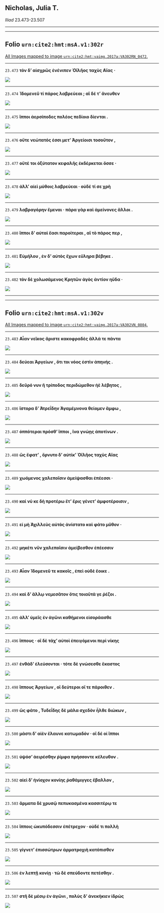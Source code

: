 ## Nicholas, Julia T.

*Iliad* 23.473-23.507

---

---

## **Folio `urn:cite2:hmt:msA.v1:302r`**



[All Images mapped to image `urn:cite2:hmt:vaimg.2017a:VA302RN_0472`.](http://www.homermultitext.org/ict2/index.html?urn=urn:cite2:hmt:vaimg.2017a:VA302RN_0472@0.2019,0.5091,0.4153,0.02531&urn=urn:cite2:hmt:vaimg.2017a:VA302RN_0472@0.2084,0.5321,0.3880,0.02531&urn=urn:cite2:hmt:vaimg.2017a:VA302RN_0472@0.2146,0.5483,0.3821,0.02531&urn=urn:cite2:hmt:vaimg.2017a:VA302RN_0472@0.2146,0.5646,0.3598,0.02531&urn=urn:cite2:hmt:vaimg.2017a:VA302RN_0472@0.2115,0.5846,0.3598,0.02531&urn=urn:cite2:hmt:vaimg.2017a:VA302RN_0472@0.2045,0.6037,0.3408,0.02531&urn=urn:cite2:hmt:vaimg.2017a:VA302RN_0472@0.1853,0.6234,0.4204,0.02158&urn=urn:cite2:hmt:vaimg.2017a:VA302RN_0472@0.2115,0.6430,0.3898,0.02531&urn=urn:cite2:hmt:vaimg.2017a:VA302RN_0472@0.1962,0.6582,0.4007,0.02586&urn=urn:cite2:hmt:vaimg.2017a:VA302RN_0472@0.2038,0.6802,0.4007,0.02586)

---- 

 `23.473`  **τὸν δʼ αἰσχρῶς ἐνένιπεν Ὀϊλῆος ταχὺς Αἴας ·** 

 <a href="http://www.homermultitext.org/ict2/index.html?urn=urn:cite2:hmt:vaimg.2017a:VA302RN_0472@0.2019,0.5091,0.4153,0.02531"><img src="http://beta.hpcc.uh.edu/scs/image/500/500/urn:cite2:hmt:vaimg.2017a:VA302RN_0472@0.2019,0.5091,0.4153,0.02531"/></a> 

---- 

 `23.474`  **Ἰδομενεῦ τί πάρος λαβρεύεαι ; αἳ δέ τʼ ἄνευθεν** 

 <a href="http://www.homermultitext.org/ict2/index.html?urn=urn:cite2:hmt:vaimg.2017a:VA302RN_0472@0.2084,0.5321,0.3880,0.02531"><img src="http://beta.hpcc.uh.edu/scs/image/500/500/urn:cite2:hmt:vaimg.2017a:VA302RN_0472@0.2084,0.5321,0.3880,0.02531"/></a> 

---- 

 `23.475`  **ἵπποι ἀερσίποδες πολέος πεδίοιο δίενται .** 

 <a href="http://www.homermultitext.org/ict2/index.html?urn=urn:cite2:hmt:vaimg.2017a:VA302RN_0472@0.2146,0.5483,0.3821,0.02531"><img src="http://beta.hpcc.uh.edu/scs/image/500/500/urn:cite2:hmt:vaimg.2017a:VA302RN_0472@0.2146,0.5483,0.3821,0.02531"/></a> 

---- 

 `23.476`  **οὔτε νεώτατός ἐσσι μετʼ Ἀργείοισι τοσοῦτον ,** 

 <a href="http://www.homermultitext.org/ict2/index.html?urn=urn:cite2:hmt:vaimg.2017a:VA302RN_0472@0.2146,0.5646,0.3598,0.02531"><img src="http://beta.hpcc.uh.edu/scs/image/500/500/urn:cite2:hmt:vaimg.2017a:VA302RN_0472@0.2146,0.5646,0.3598,0.02531"/></a> 

---- 

 `23.477`  **οὔτέ τοι ὀξύτατον κεφαλῆς ἐκδέρκεται ὄσσε ·** 

 <a href="http://www.homermultitext.org/ict2/index.html?urn=urn:cite2:hmt:vaimg.2017a:VA302RN_0472@0.2115,0.5846,0.3598,0.02531"><img src="http://beta.hpcc.uh.edu/scs/image/500/500/urn:cite2:hmt:vaimg.2017a:VA302RN_0472@0.2115,0.5846,0.3598,0.02531"/></a> 

---- 

 `23.478`  **ἀλλʼ αἰεὶ μύθοις λαβρεύεαι · οὐδέ τί σε χρὴ** 

 <a href="http://www.homermultitext.org/ict2/index.html?urn=urn:cite2:hmt:vaimg.2017a:VA302RN_0472@0.2045,0.6037,0.3408,0.02531"><img src="http://beta.hpcc.uh.edu/scs/image/500/500/urn:cite2:hmt:vaimg.2017a:VA302RN_0472@0.2045,0.6037,0.3408,0.02531"/></a> 

---- 

 `23.479`  **λαβραγόρην ἔμεναι · πάρα γὰρ καὶ ἀμείνονες ἄλλοι .** 

 <a href="http://www.homermultitext.org/ict2/index.html?urn=urn:cite2:hmt:vaimg.2017a:VA302RN_0472@0.1853,0.6234,0.4204,0.02158"><img src="http://beta.hpcc.uh.edu/scs/image/500/500/urn:cite2:hmt:vaimg.2017a:VA302RN_0472@0.1853,0.6234,0.4204,0.02158"/></a> 

---- 

 `23.480`  **ἵπποι δʼ αὐταὶ ἔασι παροίτεραι , αἳ τὸ πάρος περ ,** 

 <a href="http://www.homermultitext.org/ict2/index.html?urn=urn:cite2:hmt:vaimg.2017a:VA302RN_0472@0.2115,0.6430,0.3898,0.02531"><img src="http://beta.hpcc.uh.edu/scs/image/500/500/urn:cite2:hmt:vaimg.2017a:VA302RN_0472@0.2115,0.6430,0.3898,0.02531"/></a> 

---- 

 `23.481`  **Εὐμήλου , ἐν δʼ αὐτὸς ἔχων εὔληρα βέβηκε .** 

 <a href="http://www.homermultitext.org/ict2/index.html?urn=urn:cite2:hmt:vaimg.2017a:VA302RN_0472@0.1962,0.6582,0.4007,0.02586"><img src="http://beta.hpcc.uh.edu/scs/image/500/500/urn:cite2:hmt:vaimg.2017a:VA302RN_0472@0.1962,0.6582,0.4007,0.02586"/></a> 

---- 

 `23.482`  **τὸν δὲ χολωσάμενος Κρητῶν ἀγὸς ἀντίον ηὔδα ·** 

 <a href="http://www.homermultitext.org/ict2/index.html?urn=urn:cite2:hmt:vaimg.2017a:VA302RN_0472@0.2038,0.6802,0.4007,0.02586"><img src="http://beta.hpcc.uh.edu/scs/image/500/500/urn:cite2:hmt:vaimg.2017a:VA302RN_0472@0.2038,0.6802,0.4007,0.02586"/></a> 

---

---

## **Folio `urn:cite2:hmt:msA.v1:302v`**



[All Images mapped to image `urn:cite2:hmt:vaimg.2017a:VA302VN_0804`.](http://www.homermultitext.org/ict2/index.html?urn=urn:cite2:hmt:vaimg.2017a:VA302VN_0804@0.4803,0.2476,0.4108,0.02822&urn=urn:cite2:hmt:vaimg.2017a:VA302VN_0804@0.4772,0.2696,0.3981,0.02683&urn=urn:cite2:hmt:vaimg.2017a:VA302VN_0804@0.4772,0.2906,0.4103,0.02628&urn=urn:cite2:hmt:vaimg.2017a:VA302VN_0804@0.4801,0.3095,0.3987,0.02628&urn=urn:cite2:hmt:vaimg.2017a:VA302VN_0804@0.4825,0.3290,0.3987,0.02628&urn=urn:cite2:hmt:vaimg.2017a:VA302VN_0804@0.4794,0.3473,0.4118,0.02628&urn=urn:cite2:hmt:vaimg.2017a:VA302VN_0804@0.4762,0.3668,0.4018,0.02628&urn=urn:cite2:hmt:vaimg.2017a:VA302VN_0804@0.4808,0.3852,0.4309,0.02628&urn=urn:cite2:hmt:vaimg.2017a:VA302VN_0804@0.4825,0.4036,0.4210,0.02628&urn=urn:cite2:hmt:vaimg.2017a:VA302VN_0804@0.4816,0.4237,0.3987,0.02628&urn=urn:cite2:hmt:vaimg.2017a:VA302VN_0804@0.4772,0.4391,0.3766,0.02628&urn=urn:cite2:hmt:vaimg.2017a:VA302VN_0804@0.4755,0.4621,0.4132,0.02628&urn=urn:cite2:hmt:vaimg.2017a:VA302VN_0804@0.4755,0.4815,0.3810,0.02628&urn=urn:cite2:hmt:vaimg.2017a:VA302VN_0804@0.4790,0.5000,0.4191,0.02628&urn=urn:cite2:hmt:vaimg.2017a:VA302VN_0804@0.4827,0.5185,0.3863,0.02628&urn=urn:cite2:hmt:vaimg.2017a:VA302VN_0804@0.4786,0.5382,0.3749,0.02628&urn=urn:cite2:hmt:vaimg.2017a:VA302VN_0804@0.4751,0.5555,0.4267,0.02628&urn=urn:cite2:hmt:vaimg.2017a:VA302VN_0804@0.4821,0.5740,0.3965,0.02628&urn=urn:cite2:hmt:vaimg.2017a:VA302VN_0804@0.4792,0.5949,0.3843,0.02254&urn=urn:cite2:hmt:vaimg.2017a:VA302VN_0804@0.4821,0.6174,0.4029,0.02254&urn=urn:cite2:hmt:vaimg.2017a:VA302VN_0804@0.4799,0.6340,0.4234,0.02254&urn=urn:cite2:hmt:vaimg.2017a:VA302VN_0804@0.4796,0.6521,0.3876,0.02254&urn=urn:cite2:hmt:vaimg.2017a:VA302VN_0804@0.4779,0.6737,0.4022,0.02254&urn=urn:cite2:hmt:vaimg.2017a:VA302VN_0804@0.4805,0.6903,0.3801,0.02254&urn=urn:cite2:hmt:vaimg.2017a:VA302VN_0804@0.4777,0.7041,0.4285,0.02697)

---- 

 `23.483`  **Αἶαν νεῖκος ἄριστε κακοφραδὲς ἄλλά τε πάντα** 

 <a href="http://www.homermultitext.org/ict2/index.html?urn=urn:cite2:hmt:vaimg.2017a:VA302VN_0804@0.4803,0.2476,0.4108,0.02822"><img src="http://beta.hpcc.uh.edu/scs/image/500/500/urn:cite2:hmt:vaimg.2017a:VA302VN_0804@0.4803,0.2476,0.4108,0.02822"/></a> 

---- 

 `23.484`  **δεύεαι Ἀργείων , ὅτι τοι νόος ἐστὶν ἀπηνής .** 

 <a href="http://www.homermultitext.org/ict2/index.html?urn=urn:cite2:hmt:vaimg.2017a:VA302VN_0804@0.4772,0.2696,0.3981,0.02683"><img src="http://beta.hpcc.uh.edu/scs/image/500/500/urn:cite2:hmt:vaimg.2017a:VA302VN_0804@0.4772,0.2696,0.3981,0.02683"/></a> 

---- 

 `23.485`  **δεῦρό νυν ἢ τρίποδος περιδώμεθον ἠὲ λέβητος ,** 

 <a href="http://www.homermultitext.org/ict2/index.html?urn=urn:cite2:hmt:vaimg.2017a:VA302VN_0804@0.4772,0.2906,0.4103,0.02628"><img src="http://beta.hpcc.uh.edu/scs/image/500/500/urn:cite2:hmt:vaimg.2017a:VA302VN_0804@0.4772,0.2906,0.4103,0.02628"/></a> 

---- 

 `23.486`  **ἴστορα δʼ Ἀτρεΐδην Ἀγαμέμνονα θείομεν ἄμφω ,** 

 <a href="http://www.homermultitext.org/ict2/index.html?urn=urn:cite2:hmt:vaimg.2017a:VA302VN_0804@0.4801,0.3095,0.3987,0.02628"><img src="http://beta.hpcc.uh.edu/scs/image/500/500/urn:cite2:hmt:vaimg.2017a:VA302VN_0804@0.4801,0.3095,0.3987,0.02628"/></a> 

---- 

 `23.487`  **ὁππότεραι πρόσθʼ ἵπποι , ἵνα γνώῃς ἀποτίνων .** 

 <a href="http://www.homermultitext.org/ict2/index.html?urn=urn:cite2:hmt:vaimg.2017a:VA302VN_0804@0.4825,0.3290,0.3987,0.02628"><img src="http://beta.hpcc.uh.edu/scs/image/500/500/urn:cite2:hmt:vaimg.2017a:VA302VN_0804@0.4825,0.3290,0.3987,0.02628"/></a> 

---- 

 `23.488`  **ὣς ἔφατʼ , ὄρνυτο δʼ αὐτίκʼ Ὀϊλῆος ταχὺς Αἴας** 

 <a href="http://www.homermultitext.org/ict2/index.html?urn=urn:cite2:hmt:vaimg.2017a:VA302VN_0804@0.4794,0.3473,0.4118,0.02628"><img src="http://beta.hpcc.uh.edu/scs/image/500/500/urn:cite2:hmt:vaimg.2017a:VA302VN_0804@0.4794,0.3473,0.4118,0.02628"/></a> 

---- 

 `23.489`  **χωόμενος χαλεποῖσιν ἀμείψασθαι ἐπέεσσι ·** 

 <a href="http://www.homermultitext.org/ict2/index.html?urn=urn:cite2:hmt:vaimg.2017a:VA302VN_0804@0.4762,0.3668,0.4018,0.02628"><img src="http://beta.hpcc.uh.edu/scs/image/500/500/urn:cite2:hmt:vaimg.2017a:VA302VN_0804@0.4762,0.3668,0.4018,0.02628"/></a> 

---- 

 `23.490`  **καί νύ κε δὴ προτέρω ἔτʼ ἔρις γένετʼ ἀμφοτέροισιν ,** 

 <a href="http://www.homermultitext.org/ict2/index.html?urn=urn:cite2:hmt:vaimg.2017a:VA302VN_0804@0.4808,0.3852,0.4309,0.02628"><img src="http://beta.hpcc.uh.edu/scs/image/500/500/urn:cite2:hmt:vaimg.2017a:VA302VN_0804@0.4808,0.3852,0.4309,0.02628"/></a> 

---- 

 `23.491`  **εἰ μὴ Ἀχιλλεὺς αὐτὸς ἀνίστατο καὶ φάτο μῦθον ·** 

 <a href="http://www.homermultitext.org/ict2/index.html?urn=urn:cite2:hmt:vaimg.2017a:VA302VN_0804@0.4825,0.4036,0.4210,0.02628"><img src="http://beta.hpcc.uh.edu/scs/image/500/500/urn:cite2:hmt:vaimg.2017a:VA302VN_0804@0.4825,0.4036,0.4210,0.02628"/></a> 

---- 

 `23.492`  **μηκέτι νῦν χαλεποῖσιν ἀμείβεσθον ἐπέεσσιν** 

 <a href="http://www.homermultitext.org/ict2/index.html?urn=urn:cite2:hmt:vaimg.2017a:VA302VN_0804@0.4816,0.4237,0.3987,0.02628"><img src="http://beta.hpcc.uh.edu/scs/image/500/500/urn:cite2:hmt:vaimg.2017a:VA302VN_0804@0.4816,0.4237,0.3987,0.02628"/></a> 

---- 

 `23.493`  **Αἶαν Ἰδομενεῦ τε κακοῖς , ἐπεὶ οὐδὲ ἔοικε .** 

 <a href="http://www.homermultitext.org/ict2/index.html?urn=urn:cite2:hmt:vaimg.2017a:VA302VN_0804@0.4772,0.4391,0.3766,0.02628"><img src="http://beta.hpcc.uh.edu/scs/image/500/500/urn:cite2:hmt:vaimg.2017a:VA302VN_0804@0.4772,0.4391,0.3766,0.02628"/></a> 

---- 

 `23.494`  **καὶ δʼ ἄλλῳ νεμεσᾶτον ὅτις τοιαῦτά γε ῥέζοι .** 

 <a href="http://www.homermultitext.org/ict2/index.html?urn=urn:cite2:hmt:vaimg.2017a:VA302VN_0804@0.4755,0.4621,0.4132,0.02628"><img src="http://beta.hpcc.uh.edu/scs/image/500/500/urn:cite2:hmt:vaimg.2017a:VA302VN_0804@0.4755,0.4621,0.4132,0.02628"/></a> 

---- 

 `23.495`  **ἀλλʼ ὑμεῖς ἐν ἀγῶνι καθήμενοι εἰσοράασθε** 

 <a href="http://www.homermultitext.org/ict2/index.html?urn=urn:cite2:hmt:vaimg.2017a:VA302VN_0804@0.4755,0.4815,0.3810,0.02628"><img src="http://beta.hpcc.uh.edu/scs/image/500/500/urn:cite2:hmt:vaimg.2017a:VA302VN_0804@0.4755,0.4815,0.3810,0.02628"/></a> 

---- 

 `23.496`  **ἵππους · οἳ δὲ τάχʼ αὐτοὶ ἐπειγόμενοι περὶ νίκης** 

 <a href="http://www.homermultitext.org/ict2/index.html?urn=urn:cite2:hmt:vaimg.2017a:VA302VN_0804@0.4790,0.5000,0.4191,0.02628"><img src="http://beta.hpcc.uh.edu/scs/image/500/500/urn:cite2:hmt:vaimg.2017a:VA302VN_0804@0.4790,0.5000,0.4191,0.02628"/></a> 

---- 

 `23.497`  **ἐνθάδʼ ἐλεύσονται · τότε δὲ γνώσεσθε ἕκαστος** 

 <a href="http://www.homermultitext.org/ict2/index.html?urn=urn:cite2:hmt:vaimg.2017a:VA302VN_0804@0.4827,0.5185,0.3863,0.02628"><img src="http://beta.hpcc.uh.edu/scs/image/500/500/urn:cite2:hmt:vaimg.2017a:VA302VN_0804@0.4827,0.5185,0.3863,0.02628"/></a> 

---- 

 `23.498`  **ἵππους Ἀργείων , οἳ δεύτεροι οἵ τε πάροιθεν .** 

 <a href="http://www.homermultitext.org/ict2/index.html?urn=urn:cite2:hmt:vaimg.2017a:VA302VN_0804@0.4786,0.5382,0.3749,0.02628"><img src="http://beta.hpcc.uh.edu/scs/image/500/500/urn:cite2:hmt:vaimg.2017a:VA302VN_0804@0.4786,0.5382,0.3749,0.02628"/></a> 

---- 

 `23.499`  **ὣς φάτο , Τυδεΐδης δὲ μάλα σχεδὸν ἦλθε διώκων ,** 

 <a href="http://www.homermultitext.org/ict2/index.html?urn=urn:cite2:hmt:vaimg.2017a:VA302VN_0804@0.4751,0.5555,0.4267,0.02628"><img src="http://beta.hpcc.uh.edu/scs/image/500/500/urn:cite2:hmt:vaimg.2017a:VA302VN_0804@0.4751,0.5555,0.4267,0.02628"/></a> 

---- 

 `23.500`  **μάστι δʼ αἰὲν ἔλαυνε κατωμαδόν · οἳ δέ οἱ ἵπποι** 

 <a href="http://www.homermultitext.org/ict2/index.html?urn=urn:cite2:hmt:vaimg.2017a:VA302VN_0804@0.4821,0.5740,0.3965,0.02628"><img src="http://beta.hpcc.uh.edu/scs/image/500/500/urn:cite2:hmt:vaimg.2017a:VA302VN_0804@0.4821,0.5740,0.3965,0.02628"/></a> 

---- 

 `23.501`  **ὑψόσʼ ἀειρέσθην ῥίμφα πρήσσοντε κέλευθον .** 

 <a href="http://www.homermultitext.org/ict2/index.html?urn=urn:cite2:hmt:vaimg.2017a:VA302VN_0804@0.4792,0.5949,0.3843,0.02254"><img src="http://beta.hpcc.uh.edu/scs/image/500/500/urn:cite2:hmt:vaimg.2017a:VA302VN_0804@0.4792,0.5949,0.3843,0.02254"/></a> 

---- 

 `23.502`  **αἰεὶ δʼ ἡνίοχον κονίης ῥαθάμιγγες ἔβαλλον ,** 

 <a href="http://www.homermultitext.org/ict2/index.html?urn=urn:cite2:hmt:vaimg.2017a:VA302VN_0804@0.4821,0.6174,0.4029,0.02254"><img src="http://beta.hpcc.uh.edu/scs/image/500/500/urn:cite2:hmt:vaimg.2017a:VA302VN_0804@0.4821,0.6174,0.4029,0.02254"/></a> 

---- 

 `23.503`  **ἅρματα δὲ χρυσῷ πεπυκασμένα κασσιτέρῳ τε** 

 <a href="http://www.homermultitext.org/ict2/index.html?urn=urn:cite2:hmt:vaimg.2017a:VA302VN_0804@0.4799,0.6340,0.4234,0.02254"><img src="http://beta.hpcc.uh.edu/scs/image/500/500/urn:cite2:hmt:vaimg.2017a:VA302VN_0804@0.4799,0.6340,0.4234,0.02254"/></a> 

---- 

 `23.504`  **ἵπποις ὠκυπόδεσσιν ἐπέτρεχον · οὐδέ τι πολλὴ** 

 <a href="http://www.homermultitext.org/ict2/index.html?urn=urn:cite2:hmt:vaimg.2017a:VA302VN_0804@0.4796,0.6521,0.3876,0.02254"><img src="http://beta.hpcc.uh.edu/scs/image/500/500/urn:cite2:hmt:vaimg.2017a:VA302VN_0804@0.4796,0.6521,0.3876,0.02254"/></a> 

---- 

 `23.505`  **γίγνετʼ ἐπισσώτρων ἁρματροχιὴ κατόπισθεν** 

 <a href="http://www.homermultitext.org/ict2/index.html?urn=urn:cite2:hmt:vaimg.2017a:VA302VN_0804@0.4779,0.6737,0.4022,0.02254"><img src="http://beta.hpcc.uh.edu/scs/image/500/500/urn:cite2:hmt:vaimg.2017a:VA302VN_0804@0.4779,0.6737,0.4022,0.02254"/></a> 

---- 

 `23.506`  **ἐν λεπτῇ κονίῃ · τὼ δὲ σπεύδοντε πετέσθην .** 

 <a href="http://www.homermultitext.org/ict2/index.html?urn=urn:cite2:hmt:vaimg.2017a:VA302VN_0804@0.4805,0.6903,0.3801,0.02254"><img src="http://beta.hpcc.uh.edu/scs/image/500/500/urn:cite2:hmt:vaimg.2017a:VA302VN_0804@0.4805,0.6903,0.3801,0.02254"/></a> 

---- 

 `23.507`  **στῆ δὲ μέσῳ ἐν ἀγῶνι , πολὺς δʼ ἀνεκήκιεν ἱδρὼς** 

 <a href="http://www.homermultitext.org/ict2/index.html?urn=urn:cite2:hmt:vaimg.2017a:VA302VN_0804@0.4777,0.7041,0.4285,0.02697"><img src="http://beta.hpcc.uh.edu/scs/image/500/500/urn:cite2:hmt:vaimg.2017a:VA302VN_0804@0.4777,0.7041,0.4285,0.02697"/></a> 